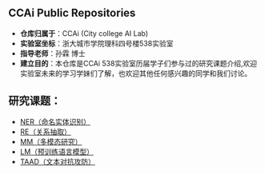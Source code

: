 ## CCAi Public Repositories

- **仓库归属于**：CCAi (City college AI Lab)
- **实验室坐标**：浙大城市学院理科四号楼538实验室
- **指导老师**：孙霖 博士
- **建立目的**：本仓库是CCAi 538实验室历届学子们参与过的研究课题介绍,欢迎实验室未来的学习学妹们了解，也欢迎其他任何感兴趣的同学和我们讨论。

## 研究课题：

- [NER（命名实体识别）](https://github.com/ZUCC-AI/ResearchTopic/tree/master/NER(%E5%91%BD%E5%90%8D%E5%AE%9E%E4%BD%93%E8%AF%86%E5%88%AB))
- [RE（关系抽取）](https://github.com/ZUCC-AI/ResearchTopic/tree/master/RE(%E5%85%B3%E7%B3%BB%E6%8A%BD%E5%8F%96))
- [MM（多模态研究）](https://github.com/ZUCC-AI/ResearchTopic/tree/master/MM(%E5%A4%9A%E6%A8%A1%E6%80%81%E7%A0%94%E7%A9%B6))
- [LM（预训练语言模型）](https://github.com/ZUCC-AI/ResearchTopic/tree/master/LM(%E9%A2%84%E8%AE%AD%E7%BB%83%E8%AF%AD%E8%A8%80%E6%A8%A1%E5%9E%8B%E7%A0%94%E7%A9%B6))
- [TAAD（文本对抗攻防）](https://github.com/ZUCC-AI/ResearchTopic/tree/master/TAAD(%E6%96%87%E6%9C%AC%E5%AF%B9%E6%8A%97%E6%94%BB%E9%98%B2))

